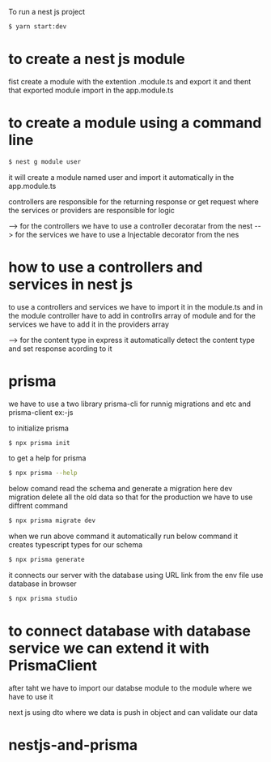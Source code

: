 To run a nest js project

```bash
$ yarn start:dev
```

# to create a nest js module

fist create a module with the extention .module.ts and export it
and thent that exported module import in the app.module.ts

# to create a module using a command line

```bash
$ nest g module user
```

it will create a module named user and import it automatically in the app.module.ts

controllers are responsible for the returning response or get request
where the services or providers are responsible for logic

--> for the controllers we have to use a controller decoratar from the nest
--> for the services we have to use a Injectable decorator from the nes

# how to use a controllers and services in nest js

to use a controllers and services we have to import it in the module.ts
and in the module controller have to add in controllrs array of module and for the services we have to add it in the providers array

--> for the content type in express it automatically detect the content type and set response acording to it

# prisma

we have to use a two library prisma-cli for runnig migrations and etc and prisma-client ex:-js

to initialize prisma

```bash
$ npx prisma init
```

to get a help for prisma

```bash
$ npx prisma --help
```

below comand read the schema and generate a migration here dev migration delete all the old data so that for the production we have to use diffrent command

```bash
$ npx prisma migrate dev
```

when we run above command it automatically run below command
it creates typescript types for our schema

```bash
$ npx prisma generate
```

it connects our server with the database using URL link from the env file use database in browser

```bash
$ npx prisma studio
```

# to connect database with database service we can extend it with PrismaClient

after taht we have to import our databse module to the module where we have to use it

next js using dto where we data is push in object and can validate our data
# nestjs-and-prisma
